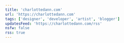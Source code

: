 ```yaml
---
title: 'charlottedann.com'
url: 'https://charlottedann.com'
tags: ['designer', 'developer', 'artist', 'blogger']
updatesFeed: 'https://charlottedann.com/rss'
nsfw: false
rss: true
---
```

